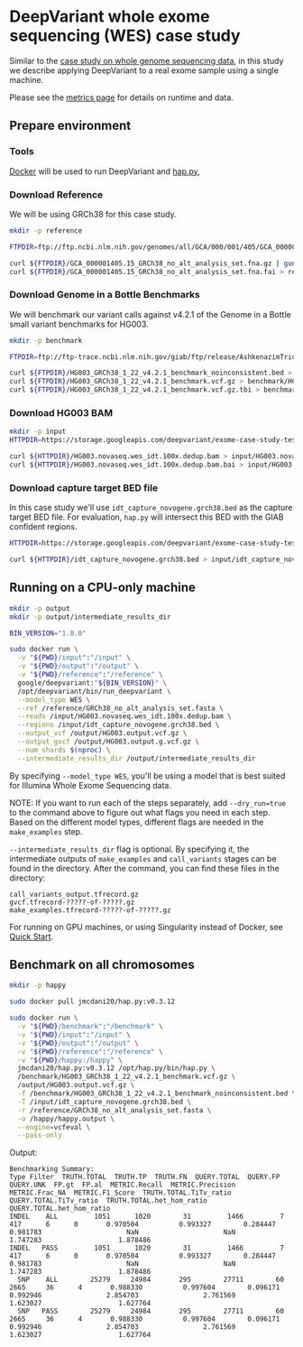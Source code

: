# DeepVariant whole exome sequencing (WES) case study

Similar to the [case study on whole genome sequencing data], in this
study we describe applying DeepVariant to a real exome sample using a single
machine.

Please see the [metrics page](metrics.md) for details on runtime and data.

## Prepare environment

### Tools

[Docker](https://docs.docker.com/get-docker/) will be used to run DeepVariant
and [hap.py](https://github.com/illumina/hap.py),

### Download Reference

We will be using GRCh38 for this case study.

```bash
mkdir -p reference

FTPDIR=ftp://ftp.ncbi.nlm.nih.gov/genomes/all/GCA/000/001/405/GCA_000001405.15_GRCh38/seqs_for_alignment_pipelines.ucsc_ids

curl ${FTPDIR}/GCA_000001405.15_GRCh38_no_alt_analysis_set.fna.gz | gunzip > reference/GRCh38_no_alt_analysis_set.fasta
curl ${FTPDIR}/GCA_000001405.15_GRCh38_no_alt_analysis_set.fna.fai > reference/GRCh38_no_alt_analysis_set.fasta.fai
```

### Download Genome in a Bottle Benchmarks

We will benchmark our variant calls against v4.2.1 of the Genome in a Bottle
small variant benchmarks for HG003.

```bash
mkdir -p benchmark

FTPDIR=ftp://ftp-trace.ncbi.nlm.nih.gov/giab/ftp/release/AshkenazimTrio/HG003_NA24149_father/NISTv4.2.1/GRCh38

curl ${FTPDIR}/HG003_GRCh38_1_22_v4.2.1_benchmark_noinconsistent.bed > benchmark/HG003_GRCh38_1_22_v4.2.1_benchmark_noinconsistent.bed
curl ${FTPDIR}/HG003_GRCh38_1_22_v4.2.1_benchmark.vcf.gz > benchmark/HG003_GRCh38_1_22_v4.2.1_benchmark.vcf.gz
curl ${FTPDIR}/HG003_GRCh38_1_22_v4.2.1_benchmark.vcf.gz.tbi > benchmark/HG003_GRCh38_1_22_v4.2.1_benchmark.vcf.gz.tbi
```

### Download HG003 BAM

```bash
mkdir -p input
HTTPDIR=https://storage.googleapis.com/deepvariant/exome-case-study-testdata

curl ${HTTPDIR}/HG003.novaseq.wes_idt.100x.dedup.bam > input/HG003.novaseq.wes_idt.100x.dedup.bam
curl ${HTTPDIR}/HG003.novaseq.wes_idt.100x.dedup.bam.bai > input/HG003.novaseq.wes_idt.100x.dedup.bam.bai
```

### Download capture target BED file

In this case study we'll use `idt_capture_novogene.grch38.bed` as the capture
target BED file. For evaluation, `hap.py` will intersect this BED with the GIAB
confident regions.

```bash
HTTPDIR=https://storage.googleapis.com/deepvariant/exome-case-study-testdata

curl ${HTTPDIR}/idt_capture_novogene.grch38.bed > input/idt_capture_novogene.grch38.bed
```


## Running on a CPU-only machine

```bash
mkdir -p output
mkdir -p output/intermediate_results_dir

BIN_VERSION="1.8.0"

sudo docker run \
  -v "${PWD}/input":"/input" \
  -v "${PWD}/output":"/output" \
  -v "${PWD}/reference":"/reference" \
  google/deepvariant:"${BIN_VERSION}" \
  /opt/deepvariant/bin/run_deepvariant \
  --model_type WES \
  --ref /reference/GRCh38_no_alt_analysis_set.fasta \
  --reads /input/HG003.novaseq.wes_idt.100x.dedup.bam \
  --regions /input/idt_capture_novogene.grch38.bed \
  --output_vcf /output/HG003.output.vcf.gz \
  --output_gvcf /output/HG003.output.g.vcf.gz \
  --num_shards $(nproc) \
  --intermediate_results_dir /output/intermediate_results_dir
```

By specifying `--model_type WES`, you'll be using a model that is best suited
for Illumina Whole Exome Sequencing data.

NOTE: If you want to run each of the steps separately, add `--dry_run=true`
to the command above to figure out what flags you need in each step. Based on
the different model types, different flags are needed in the `make_examples`
step.

`--intermediate_results_dir` flag is optional. By specifying it, the
intermediate outputs of `make_examples` and `call_variants` stages can be found
in the directory. After the command, you can find these files in the directory:

```
call_variants_output.tfrecord.gz
gvcf.tfrecord-?????-of-?????.gz
make_examples.tfrecord-?????-of-?????.gz
```

For running on GPU machines, or using Singularity instead of Docker, see
[Quick Start](deepvariant-quick-start.md).

## Benchmark on all chromosomes

```bash
mkdir -p happy

sudo docker pull jmcdani20/hap.py:v0.3.12

sudo docker run \
  -v "${PWD}/benchmark":"/benchmark" \
  -v "${PWD}/input":"/input" \
  -v "${PWD}/output":"/output" \
  -v "${PWD}/reference":"/reference" \
  -v "${PWD}/happy:/happy" \
  jmcdani20/hap.py:v0.3.12 /opt/hap.py/bin/hap.py \
  /benchmark/HG003_GRCh38_1_22_v4.2.1_benchmark.vcf.gz \
  /output/HG003.output.vcf.gz \
  -f /benchmark/HG003_GRCh38_1_22_v4.2.1_benchmark_noinconsistent.bed \
  -T /input/idt_capture_novogene.grch38.bed \
  -r /reference/GRCh38_no_alt_analysis_set.fasta \
  -o /happy/happy.output \
  --engine=vcfeval \
  --pass-only
```

Output:

```
Benchmarking Summary:
Type Filter  TRUTH.TOTAL  TRUTH.TP  TRUTH.FN  QUERY.TOTAL  QUERY.FP  QUERY.UNK  FP.gt  FP.al  METRIC.Recall  METRIC.Precision  METRIC.Frac_NA  METRIC.F1_Score  TRUTH.TOTAL.TiTv_ratio  QUERY.TOTAL.TiTv_ratio  TRUTH.TOTAL.het_hom_ratio  QUERY.TOTAL.het_hom_ratio
INDEL    ALL         1051      1020        31         1466         7        417      6      0       0.970504          0.993327        0.284447         0.981783                     NaN                     NaN                   1.747283                   1.878486
INDEL   PASS         1051      1020        31         1466         7        417      6      0       0.970504          0.993327        0.284447         0.981783                     NaN                     NaN                   1.747283                   1.878486
  SNP    ALL        25279     24984       295        27711        60       2665     36      4       0.988330          0.997604        0.096171         0.992946                2.854703                2.761569                   1.623027                   1.627764
  SNP   PASS        25279     24984       295        27711        60       2665     36      4       0.988330          0.997604        0.096171         0.992946                2.854703                2.761569                   1.623027                   1.627764
```

[case study on whole genome sequencing data]: deepvariant-case-study.md
